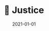 ---
title: 🔨 Justice
description: Brief description of this section
cover: justice.jpg
date: 2021-01-01
---